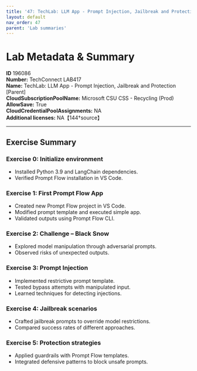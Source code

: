 ```yaml
---
title: '47: TechLab: LLM App - Prompt Injection, Jailbreak and Protection [Parent]'
layout: default
nav_order: 47
parent: 'Lab summaries'
--- 
```


# Lab Metadata & Summary

**ID** 196086  
**Number:** TechConnect LAB417  
**Name:** TechLab: LLM App - Prompt Injection, Jailbreak and Protection [Parent]  
**CloudSubscriptionPoolName:** Microsoft CSU CSS - Recycling (Prod)  
**AllowSave:** True  
**CloudCredentialPoolAssignments:** NA  
**Additional licenses:** NA【144†source】  

---

## Exercise Summary

### Exercise 0: Initialize environment
- Installed Python 3.9 and LangChain dependencies.  
- Verified Prompt Flow installation in VS Code.  

### Exercise 1: First Prompt Flow App
- Created new Prompt Flow project in VS Code.  
- Modified prompt template and executed simple app.  
- Validated outputs using Prompt Flow CLI.  

### Exercise 2: Challenge – Black Snow
- Explored model manipulation through adversarial prompts.  
- Observed risks of unexpected outputs.  

### Exercise 3: Prompt Injection
- Implemented restrictive prompt template.  
- Tested bypass attempts with manipulated input.  
- Learned techniques for detecting injections.  

### Exercise 4: Jailbreak scenarios
- Crafted jailbreak prompts to override model restrictions.  
- Compared success rates of different approaches.  

### Exercise 5: Protection strategies
- Applied guardrails with Prompt Flow templates.  
- Integrated defensive patterns to block unsafe prompts.  
